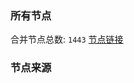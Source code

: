### 所有节点
合并节点总数: `1443`
[节点链接](https://raw.githubusercontent.com/rzhy1/11/master/sub/sub_merge_base64.txt)

### 节点来源